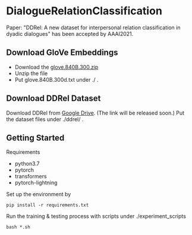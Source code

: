 # DialogueRelationClassification

Paper: "DDRel: A new dataset for interpersonal relation classification in dyadic dialogues" has been accepted by AAAI2021.


## Download GloVe Embeddings
* Download the [glove.840B.300.zip](http://nlp.stanford.edu/data/glove.840B.300d.zip)
* Unzip the file
* Put glove.840B.300d.txt under ./ .

## Download DDRel Dataset
Download DDRel from [Google Drive](). (The link will be released soon.) Put the dataset files under ./ddrel/ .

## Getting Started
Requirements
* python3.7
* pytorch
* transformers
* pytorch-lightning

Set up the environment by 
```
pip install -r requirements.txt 
```

Run the training & testing process with scripts under ./experiment_scripts

```
bash *.sh
```

